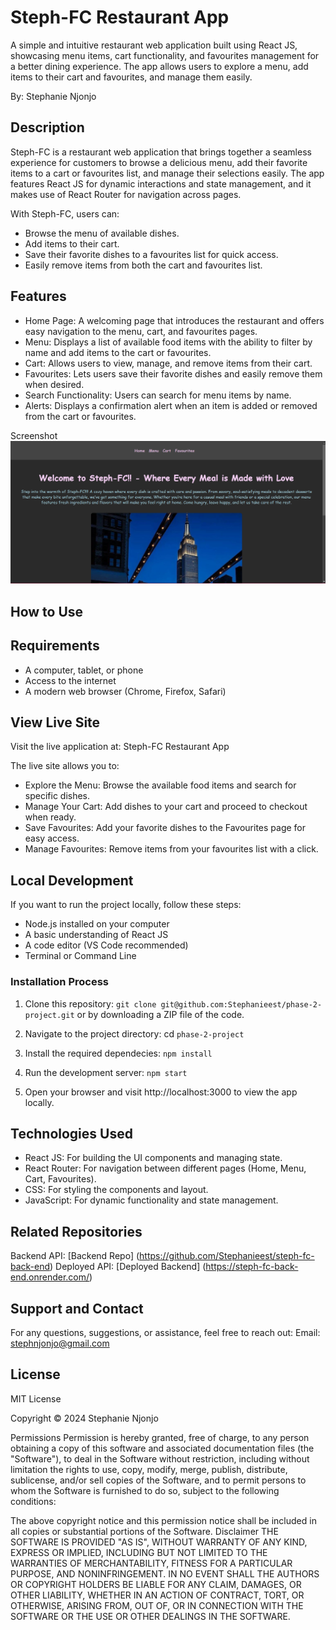 # Steph-FC Restaurant App

A simple and intuitive restaurant web application built using React JS, showcasing menu items, cart functionality, and favourites management for a better dining experience. The app allows users to explore a menu, add items to their cart and favourites, and manage them easily.

By: Stephanie Njonjo


## Description

Steph-FC is a restaurant web application that brings together a seamless experience for customers to browse a delicious menu, add their favorite items to a cart or favourites list, and manage their selections easily. The app features React JS for dynamic interactions and state management, and it makes use of React Router for navigation across pages.

With Steph-FC, users can:

- Browse the menu of available dishes.
- Add items to their cart.
- Save their favorite dishes to a favourites list for quick access.
- Easily remove items from both the cart and favourites list.

## Features

- Home Page: A welcoming page that introduces the restaurant and offers easy navigation to the menu, cart, and favourites pages.
- Menu: Displays a list of available food items with the ability to filter by name and add items to the cart or favourites.
- Cart: Allows users to view, manage, and remove items from their cart.
- Favourites: Lets users save their favorite dishes and easily remove them when desired.
- Search Functionality: Users can search for menu items by name.
- Alerts: Displays a confirmation alert when an item is added or removed from the cart or favourites.

Screenshot
![alt text](image.png)

## How to Use

## Requirements

- A computer, tablet, or phone
- Access to the internet
- A modern web browser (Chrome, Firefox, Safari)

## View Live Site 

Visit the live application at: Steph-FC Restaurant App

The live site allows you to: 
- Explore the Menu: Browse the available food items and search for specific dishes.
- Manage Your Cart: Add dishes to your cart and proceed to checkout when ready.
- Save Favourites: Add your favorite dishes to the Favourites page for easy access.
- Manage Favourites: Remove items from your favourites list with a click.

## Local Development
If you want to run the project locally, follow these steps:

- Node.js installed on your computer
- A basic understanding of React JS
- A code editor (VS Code recommended)
- Terminal or Command Line


### Installation Process

1. Clone this repository:
`git clone git@github.com:Stephanieest/phase-2-project.git`
or by downloading a ZIP file of the code.

2. Navigate to the project directory:
cd `phase-2-project`

3. Install the required dependecies: 
`npm install`

4. Run the development server:
`npm start`


5. Open your browser and visit http://localhost:3000 to view the app locally.

## Technologies Used

- React JS: For building the UI components and managing state.
- React Router: For navigation between different pages (Home, Menu, Cart, Favourites).
- CSS: For styling the components and layout.
- JavaScript: For dynamic functionality and state management.

## Related Repositories

Backend API: [Backend Repo] (https://github.com/Stephanieest/steph-fc-back-end)
Deployed API: [Deployed Backend] (https://steph-fc-back-end.onrender.com/)

## Support and Contact
For any questions, suggestions, or assistance, feel free to reach out:
Email: stephnjonjo@gmail.com

## License
MIT License

Copyright © 2024 Stephanie Njonjo

Permissions
Permission is hereby granted, free of charge, to any person obtaining a copy of this software and associated documentation files (the "Software"), to deal in the Software without restriction, including without limitation the rights to use, copy, modify, merge, publish, distribute, sublicense, and/or sell copies of the Software, and to permit persons to whom the Software is furnished to do so, subject to the following conditions:

The above copyright notice and this permission notice shall be included in all copies or substantial portions of the Software.
Disclaimer
THE SOFTWARE IS PROVIDED "AS IS", WITHOUT WARRANTY OF ANY KIND, EXPRESS OR IMPLIED, INCLUDING BUT NOT LIMITED TO THE WARRANTIES OF MERCHANTABILITY, FITNESS FOR A PARTICULAR PURPOSE, AND NONINFRINGEMENT. IN NO EVENT SHALL THE AUTHORS OR COPYRIGHT HOLDERS BE LIABLE FOR ANY CLAIM, DAMAGES, OR OTHER LIABILITY, WHETHER IN AN ACTION OF CONTRACT, TORT, OR OTHERWISE, ARISING FROM, OUT OF, OR IN CONNECTION WITH THE SOFTWARE OR THE USE OR OTHER DEALINGS IN THE SOFTWARE.